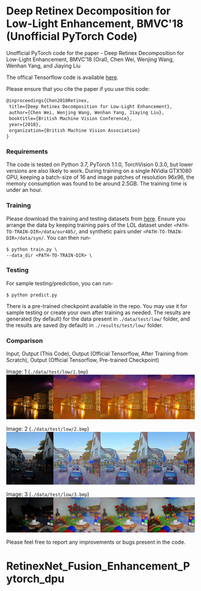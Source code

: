 # Deep Retinex Decomposition for Low-Light Enhancement, BMVC'18 (Unofficial PyTorch Code)
Unofficial PyTorch code for the paper - Deep Retinex Decomposition for Low-Light Enhancement, BMVC'18 (Oral), Chen Wei, Wenjing Wang, Wenhan Yang, and Jiaying Liu

The offical Tensorflow code is available [here](https://github.com/weichen582/RetinexNet). 

Please ensure that you cite the paper if you use this code:
```
@inproceedings{Chen2018Retinex,
 title={Deep Retinex Decomposition for Low-Light Enhancement},
 author={Chen Wei, Wenjing Wang, Wenhan Yang, Jiaying Liu},
 booktitle={British Machine Vision Conference},
 year={2018},
 organization={British Machine Vision Association}
}
```
### Requirements
The code is tested on Python 3.7, PyTorch 1.1.0, TorchVision 0.3.0, but lower versions are also likely to work. During training on a single NVidia GTX1080 GPU, keeping a batch-size of 16 and image patches of resolution 96x96, the memory consumption was found to be around 2.5GB. The training time is under an hour. 

### Training
Please download the training and testing datasets from [here](https://daooshee.github.io/BMVC2018website/). Ensure you arrange the data by keeping training pairs of the LOL dataset under `<PATH-TO-TRAIN-DIR>/data/our485/`, and synthetic pairs under `<PATH-TO-TRAIN-DIR>/data/syn/`. You can then run-
```
$ python train.py \
--data_dir <PATH-TO-TRAIN-DIR> \
```
### Testing
For sample testing/prediction, you can run-
```
$ python predict.py
```
There is a pre-trained checkpoint available in the repo. You may use it for sample testing or create your own after training as needed. The results are generated (by default) for the data present in `./data/test/low/` folder, and the results are saved (by default) in `./results/test/low/` folder. 

### Comparison
Input, Output (This Code), Output (Official Tensorflow, After Training from Scratch), Output (Official Tensorflow, Pre-trained Checkpoint)

Image: 1 (`./data/test/low/1.bmp`)
![1](images/1_merged.jpg)

Image: 2 (`./data/test/low/2.bmp`)
![2](images/2_merged.jpg)

Image: 3 (`./data/test/low/3.bmp`)
![3](images/3_merged.jpg)  

Please feel free to report any improvements or bugs present in the code.
# RetinexNet_Fusion_Enhancement_Pytorch_dpu
